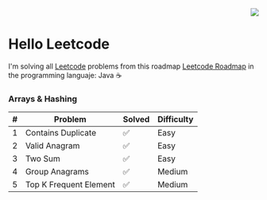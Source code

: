 <div align="right">
  <a><img src="https://img.shields.io/badge/9-4?style=for-the-badge&logo=Leetcode&label=Solved&color=%23ffa116&link=https%3A%2F%2Fleetcode.com%2FxVrzBx%2F
"></a>
</div>

# Hello Leetcode

I'm solving all <a href="https://leetcode.com/">Leetcode</a> problems from this roadmap <a href="https://neetcode.io/roadmap">Leetcode Roadmap</a> in the programming languaje: Java ☕ 

### Arrays & Hashing
|  #  | Problem                        | Solved | Difficulty|
|----|---------------------------------|--------|-----------|
|  1  | <a src="https://github.com/xVrzBx/LeetCodeJavaSolutions/tree/main/ContainsDuplicate">Contains Duplicate</a>|    ✅   | Easy |
|  2  | <a src="https://github.com/xVrzBx/LeetCodeJavaSolutions/tree/main/ValidAnagram">Valid Anagram</a>|    ✅   | Easy | 
|  3  | <a src="https://github.com/xVrzBx/LeetCodeJavaSolutions/tree/main/TwoSum">Two Sum</a>| ✅ | Easy |
|  4  | <a src="https://github.com/xVrzBx/LeetCodeJavaSolutions/tree/main/GroupAnagrams">Group Anagrams</a>|✅ | Medium | 
|  5  | <a src="https://github.com/xVrzBx/LeetCodeJavaSolutions/tree/main/TopKFrequentElement">Top K Frequent Element</a> |✅| Medium|
